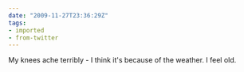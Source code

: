 ```yaml
---
date: "2009-11-27T23:36:29Z"
tags:
- imported
- from-twitter
---
```

My knees ache terribly - I think it's because of the weather. I feel old.
